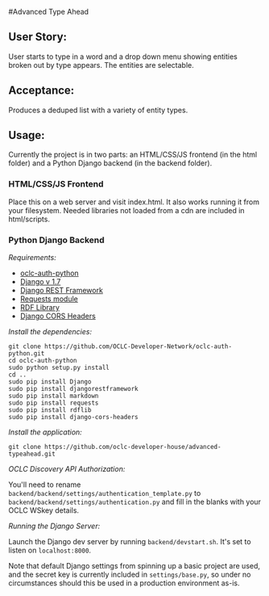 #Advanced Type Ahead

## User Story:

User starts to type in a word and a drop down menu showing entities broken out by type appears. The entities are selectable.

## Acceptance:

Produces a deduped list with a variety of entity types.

## Usage:

Currently the project is in two parts: an HTML/CSS/JS frontend (in the html folder) and a Python Django backend (in the backend folder).

### HTML/CSS/JS Frontend

Place this on a web server and visit index.html. It also works running it from your filesystem. Needed libraries not loaded from a cdn are included in html/scripts.

### Python Django Backend

*Requirements:*

* [oclc-auth-python](https://github.com/OCLC-Developer-Network/oclc-auth-python)
* [Django v 1.7](https://docs.djangoproject.com/en/1.7/topics/install/)
* [Django REST Framework](http://www.django-rest-framework.org/#installation)
* [Requests module](http://docs.python-requests.org/en/latest/user/install/)
* [RDF Library](http://rdflib.readthedocs.org/en/latest/)
* [Django CORS Headers](https://pypi.python.org/pypi/django-cors-headers)

*Install the dependencies:*

    git clone https://github.com/OCLC-Developer-Network/oclc-auth-python.git
    cd oclc-auth-python
    sudo python setup.py install
    cd ..
    sudo pip install Django
    sudo pip install djangorestframework
    sudo pip install markdown
    sudo pip install requests
    sudo pip install rdflib
    sudo pip install django-cors-headers

*Install the application:*

`git clone https://github.com/oclc-developer-house/advanced-typeahead.git`

*OCLC Discovery API Authorization:*

You'll need to rename `backend/backend/settings/authentication_template.py` to `backend/backend/settings/authentication.py` and fill in the blanks with your OCLC WSkey details.

*Running the Django Server:*

Launch the Django dev server by running `backend/devstart.sh`. It's set to listen on `localhost:8000`. 

Note that default Django settings from spinning up a basic project are used, and the secret key is currently included in `settings/base.py`, so under no circumstances should this be used in a production environment as-is.
